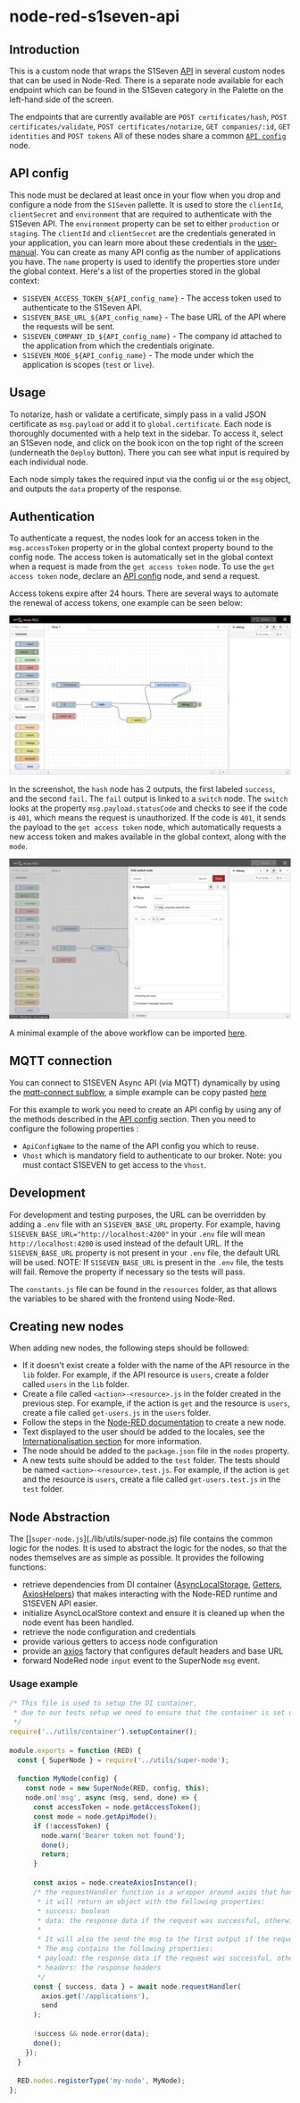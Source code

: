 # node-red-s1seven-api

## Introduction

This is a custom node that wraps the S1Seven [API](https://developers.s1seven.com/docs/openapi/) in several custom nodes that can be used in Node-Red. There is a separate node available for each endpoint which can be found in the S1Seven category in the Palette on the left-hand side of the screen.

The endpoints that are currently available are `POST certificates/hash`, `POST certificates/validate`, `POST certificates/notarize`, `GET companies/:id`, `GET identities` and `POST tokens` All of these nodes share a common [`API config`](#api-config) node.

## API config

This node must be declared at least once in your flow when you drop and configure a node from the `S1Seven` pallette. It is used to store the `clientId`, `clientSecret` and `environment` that are required to authenticate with the S1Seven API. The `environment` property can be set to either `production` or `staging`. The `clientId` and `clientSecret` are the credentials generated in your application, you can learn more about these credentials in the [user-manual](https://manual.s1seven.com/automation/#applications-and-access-tokens).
You can create as many API config as the number of applications you have. The `name` property is used to identify the properties store under the global context.
Here's a list of the properties stored in the global context:

- `S1SEVEN_ACCESS_TOKEN_${API_config_name}` - The access token used to authenticate to the S1Seven API.
- `S1SEVEN_BASE_URL_${API_config_name}` - The base URL of the API where the requests will be sent.
- `S1SEVEN_COMPANY_ID_${API_config_name}` - The company id attached to the application from which the credentials originate.
- `S1SEVEN_MODE_${API_config_name}` - The mode under which the application is scopes (`test` or `live`).

## Usage

To notarize, hash or validate a certificate, simply pass in a valid JSON certificate as `msg.payload` or add it to `global.certificate`. Each node is thoroughly documented with a help text in the sidebar. To access it, select an S1Seven node, and click on the book icon on the top right of the screen (underneath the `Deploy` button). There you can see what input is required by each individual node.

Each node simply takes the required input via the config ui or the `msg` object, and outputs the `data` property of the response.

## Authentication

To authenticate a request, the nodes look for an access token in the `msg.accessToken` property or in the global context property bound to the config node. The access token is automatically set in the global context when a request is made from the `get access token` node. To use the `get access token` node, declare an [API config](#api-config) node, and send a request.

Access tokens expire after 24 hours. There are several ways to automate the renewal of access tokens, one example can be seen below:

![example](./images/example_auth.png)

In the screenshot, the `hash` node has 2 outputs, the first labeled `success`, and the second `fail`. The `fail` output is linked to a `switch` node. The `switch` looks at the property `msg.payload.statusCode` and checks to see if the code is `401`, which means the request is unauthorized. If the code is `401`, it sends the payload to the `get access token` node, which automatically requests a new access token and makes available in the global context, along with the `mode`.

![example](./images/switch.png)

A minimal example of the above workflow can be imported [here](./examples/auth-flow.json).

## MQTT connection

You can connect to S1SEVEN Async API (via MQTT) dynamically by using the [mqtt-connect subflow](./lib/mqtt/connect-flow.json), a simple example can be copy pasted [here](./examples/mqtt-flow.json)

For this example to work you need to create an API config by using any of the methods described in the [API config](#api-config) section.
Then you need to configure the following properties :

- `ApiConfigName` to the name of the API config you which to reuse.
- `Vhost` which is mandatory field to authenticate to our broker. Note: you must contact S1SEVEN to get access to the `Vhost`.

## Development

For development and testing purposes, the URL can be overridden by adding a `.env` file with an `S1SEVEN_BASE_URL` property. For example, having `S1SEVEN_BASE_URL="http://localhost:4200"` in your `.env` file will mean `http://localhost:4200` is used instead of the default URL. If the `S1SEVEN_BASE_URL` property is not present in your `.env` file, the default URL will be used.
NOTE: If `S1SEVEN_BASE_URL` is present in the `.env` file, the tests will fail. Remove the property if necessary so the tests will pass.

The `constants.js` file can be found in the `resources` folder, as that allows the variables to be shared with the frontend using Node-Red.

## Creating new nodes

When adding new nodes, the following steps should be followed:

- If it doesn't exist create a folder with the name of the API resource in the `lib` folder. For example, if the API resource is `users`, create a folder called `users` in the `lib` folder.
- Create a file called `<action>-<resource>.js` in the folder created in the previous step. For example, if the action is `get` and the resource is `users`, create a file called `get-users.js` in the `users` folder.
- Follow the steps in the [Node-RED documentation](https://nodered.org/docs/creating-nodes/first-node) to create a new node.
- Text displayed to the user should be added to the locales, see the [Internationalisation section](https://nodered.org/docs/creating-nodes/i18n) for more information.
- The node should be added to the `package.json` file in the `nodes` property.
- A new tests suite should be added to the `test` folder. The tests should be named `<action>-<resource>.test.js`. For example, if the action is `get` and the resource is `users`, create a file called `get-users.test.js` in the `test` folder.

## Node Abstraction

The []`super-node.js`](./lib/utils/super-node.js) file contains the common logic for the nodes. It is used to abstract the logic for the nodes, so that the nodes themselves are as simple as possible.
It provides the following functions:

- retrieve dependencies from DI container ([AsyncLocalStorage](./lib/utils/async-local-storage.js), [Getters](./lib/utils/getters.js), [AxiosHelpers](./lib/utils/axios-helpers.js)) that makes interacting with the Node-RED runtime and S1SEVEN API easier.
- initialize AsyncLocalStore context and ensure it is cleaned up when the node event has been handled.
- retrieve the node configuration and credentials
- provide various getters to access node configuration
- provide an [axios](https://github.com/axios/axios) factory that configures default headers and base URL
- forward NodeRed node `input` event to the SuperNode `msg` event.

### Usage example

```javascript
/* This file is used to setup the DI container,
 * due to our tests setup we need to ensure that the container is set up before we require the node
 */
require('../utils/container').setupContainer();

module.exports = function (RED) {
  const { SuperNode } = require('../utils/super-node');

  function MyNode(config) {
    const node = new SuperNode(RED, config, this);
    node.on('msg', async (msg, send, done) => {
      const accessToken = node.getAccessToken();
      const mode = node.getApiMode();
      if (!accessToken) {
        node.warn('Bearer token not found');
        done();
        return;
      }

      const axios = node.createAxiosInstance();
      /* the requestHandler function is a wrapper around axios that handles the response and error cases
       * it will return an object with the following properties:
       * success: boolean
       * data: the response data if the request was successful, otherwise the error message
       *
       * It will also the send the msg to the first output if the request was successful, otherwise it will send it to the second output
       * The msg contains the following properties:
       * payload: the response data if the request was successful, otherwise the error response
       * headers: the response headers
       */
      const { success, data } = await node.requestHandler(
        axios.get('/applications'),
        send
      );

      !success && node.error(data);
      done();
    });
  }

  RED.nodes.registerType('my-node', MyNode);
};
```
